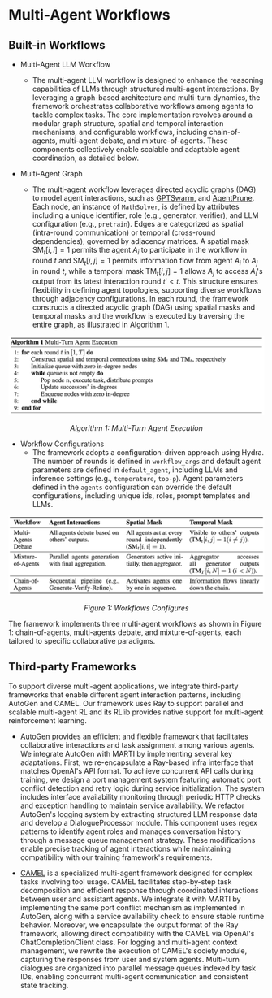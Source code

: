 # Multi-Agent Workflows

## Built-in Workflows

- Multi-Agent LLM Workflow
  - The multi-agent LLM workflow is designed to enhance the reasoning capabilities of LLMs through structured multi-agent interactions. By leveraging a graph-based architecture and multi-turn dynamics, the framework orchestrates collaborative workflows among agents to tackle complex tasks. The core implementation revolves around a modular graph structure, spatial and temporal interaction mechanisms, and configurable workflows, including chain-of-agents, multi-agent debate, and mixture-of-agents. These components collectively enable scalable and adaptable agent coordination, as detailed below.

- Multi-Agent Graph
  - The multi-agent workflow leverages directed acyclic graphs (DAG) to model agent interactions, such as [GPTSwarm](https://github.com/metauto-ai/GPTSwarm), and [AgentPrune](https://github.com/yanweiyue/AgentPrune). Each node, an instance of `MathSolver`, is defined by attributes including a unique identifier, role (e.g., generator, verifier), and LLM configuration (e.g., `pretrain`). Edges are categorized as spatial (intra-round communication) or temporal (cross-round dependencies), governed by adjacency matrices. A spatial mask $\text{SM}_t[i,i] = 1$ permits the agent $A_i$ to participate in the workflow in round $t$ and $\text{SM}_t[i,j] = 1$ permits information flow from agent $A_i$ to $A_j$ in round $t$, while a temporal mask $\text{TM}_t[i,j] = 1$ allows $A_j$ to access $A_i$'s output from its latest interaction round $t' < t$. This structure ensures flexibility in defining agent topologies, supporting diverse workflows through adjacency configurations. In each round, the framework constructs a directed acyclic graph (DAG) using spatial masks and temporal masks and the workflow is executed by traversing the entire graph, as illustrated in Algorithm 1.


<p align="center">
  <img src="../assert/marti-multi-turn-agent.jpg" width="800">
</p>
<p align="center"><i>Algorithm 1: Multi-Turn Agent Execution</i></p>



- Workflow Configurations
  - The framework adopts a configuration-driven approach using Hydra. The number of rounds is defined in `workflow_args` and default agent parameters are defined in `default_agent`, including LLMs and inference settings (e.g., `temperature`, `top-p`). Agent parameters defined in the `agents` configuration can override the default configurations, including unique ids, roles, prompt templates and LLMs.

<p align="center">
  <img src="../assert/marti-workflow-config.jpg" width="800">
</p>
<p align="center"><i>Figure 1: Workflows Configures</i></p>


The framework implements three multi-agent workflows as shown in Figure 1: chain-of-agents, multi-agents debate, and mixture-of-agents, each tailored to specific collaborative paradigms.


## Third-party Frameworks

To support diverse multi-agent applications, we integrate third-party frameworks that enable different agent interaction patterns, including AutoGen and CAMEL. Our framework uses Ray to support parallel and scalable multi-agent RL and its RLlib provides native support for multi-agent reinforcement learning.

- [AutoGen](https://github.com/microsoft/autogen) provides an efficient and flexible framework that facilitates collaborative interactions and task assignment among various agents. We integrate AutoGen with MARTI by implementing several key adaptations. First, we re-encapsulate a Ray-based infra interface that matches OpenAI's API format. To achieve concurrent API calls during training, we design a port management system featuring automatic port conflict detection and retry logic during service initialization. The system includes interface availability monitoring through periodic HTTP checks and exception handling to maintain service availability. We refactor AutoGen's logging system by extracting structured LLM response data and develop a DialogueProcessor module. This component uses regex patterns to identify agent roles and manages conversation history through a message queue management strategy. These modifications enable precise tracking of agent interactions while maintaining compatibility with our training framework's requirements.

- [CAMEL](https://github.com/camel-ai/camel) is a specialized multi-agent framework designed for complex tasks involving tool usage. CAMEL facilitates step-by-step task decomposition and efficient response through coordinated interactions between user and assistant agents. We integrate it with MARTI by implementing the same port conflict mechanism as implemented in AutoGen, along with a service availability check to ensure stable runtime behavior. Moreover, we encapsulate the output format of the Ray framework, allowing direct compatibility with the CAMEL via OpenAI's ChatCompletionClient class. For logging and multi-agent context management, we rewrite the execution of CAMEL's society module, capturing the responses from user and system agents. Multi-turn dialogues are organized into parallel message queues indexed by task IDs, enabling concurrent multi-agent communication and consistent state tracking.
